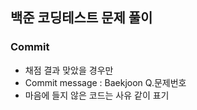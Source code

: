 ## 백준 코딩테스트 문제 풀이

### Commit
- 채점 결과 맞았을 경우만
- Commit message : Baekjoon Q.문제번호
- 마음에 들지 않은 코드는 사유 같이 표기
